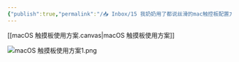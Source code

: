 ```yaml
---
{"publish":true,"permalink":"/📥 Inbox/15 我奶奶用了都说丝滑的mac触控板配置方案.md","created":"2025-07-22","modified":"2025-07-22","published":"2025-07-22T20:19:38.918+08:00","cssclasses":""}
---
```



[[macOS 触摸板使用方案.canvas|macOS 触摸板使用方案]]



![macOS 触摸板使用方案1.png](https://pub-pic.oldwinter.top/2025/07/e23a3834c066ab3a5114be9db0266522.png)

